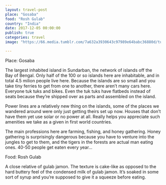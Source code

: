 ```yaml
---
layout: travel-post
place: "Gosaba"
food: "Rosh Gulab"
country: "India"
date: 2017-12-05 00:00:00
publish: true
categories: travel
image: "https://66.media.tumblr.com/7a632a3930643c97989e64babc36880d/tumblr_p0u3h8rtaa1wkhtd7o1_1280.jpg"

---
```


Place: Gosaba

The largest inhabited island in Sundarban, the network of islands off the Bay of Bengal. Only half of the 100 or so islands here are inhabitable, and in total 4.5 milion people live here. Because the islands are so small and you take tiny ferries to get from one to another, there aren’t many cars here. Everyone tuk tuks and bikes. Even the tuk tuks have flatbeds instead of seats because they’re shipped over as parts and assembled on the island.

Power lines are a relatively new thing on the islands, some of the places we wandered around were only just getting theirs set up now. Houses that don’t have them yet use solar or no power at all. Really helps you appreciate such amenities we take as a given in first world countries.

The main professions here are farming, fishing, and honey gathering. Honey gathering is surprisingly dangerous because you have to venture into the jungles to get to them, and the tigers in the forests are actual man eating ones. 40-50 people get eaten every year…


Food: Rosh Gulab

A close relative of gulab jamon. The texture is cake-like as opposed to the hard buttery feel of the condensed milk of gulab jamon. It’s soaked in some sort of syrup and you’re supposed to give it a squeeze before eating.